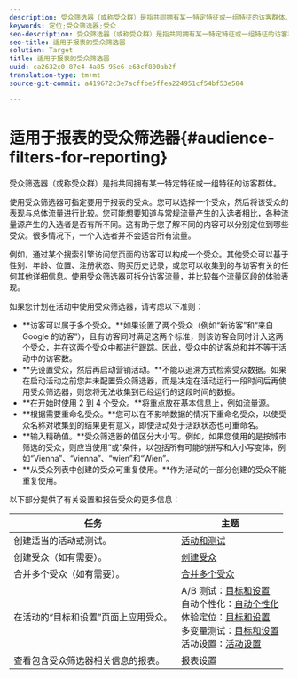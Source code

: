 ```yaml
---
description: 受众筛选器（或称受众群）是指共同拥有某一特定特征或一组特征的访客群体。
keywords: 定位;受众筛选器;受众
seo-description: 受众筛选器（或称受众群）是指共同拥有某一特定特征或一组特征的访客群体。
seo-title: 适用于报表的受众筛选器
solution: Target
title: 适用于报表的受众筛选器
uuid: ca2632c0-87e4-4a85-95e6-e63cf800ab2f
translation-type: tm+mt
source-git-commit: a419672c3e7acffbe5ffea224951cf54bf53e584

---
```



# 适用于报表的受众筛选器{#audience-filters-for-reporting}

受众筛选器（或称受众群）是指共同拥有某一特定特征或一组特征的访客群体。

使用受众筛选器可指定要用于报表的受众。您可以选择一个受众，然后将该受众的表现与总体流量进行比较。您可能想要知道与常规流量产生的入选者相比，各种流量源产生的入选者是否有所不同。这有助于您了解不同的内容可以分别定位到哪些受众。很多情况下，一个入选者并不会适合所有流量。

例如，通过某个搜索引擎访问您页面的访客可以构成一个受众。其他受众可以基于性别、年龄、位置、注册状态、购买历史记录，或您可以收集到的与访客有关的任何其他详细信息。使用受众筛选器可拆分访客流量，并比较每个流量区段的体验表现。

如果您计划在活动中使用受众筛选器，请考虑以下准则：

* **访客可以属于多个受众。**如果设置了两个受众（例如“新访客”和“来自 Google 的访客”），且有访客同时满足这两个标准，则该访客会同时计入这两个受众，并在这两个受众中都进行跟踪。因此，受众中的访客总和并不等于活动中的访客数。
* **先设置受众，然后再启动营销活动。**不能以追溯方式检索受众数据。如果在启动活动之前您并未配置受众筛选器，而是决定在活动运行一段时间后再使用受众筛选器，则您将无法收集到已经运行的这段时间的数据。
* **在开始时使用 2 到 4 个受众。**将重点放在基本信息上，例如流量源。
* **根据需要重命名受众。**您可以在不影响数据的情况下重命名受众，以使受众名称对收集到的结果更有意义，即使活动处于活跃状态也可重命名。
* **输入精确值。**受众筛选器的值区分大小写。例如，如果您使用的是按城市筛选的受众，则应当使用“或”条件，以包括所有可能的拼写和大小写变体，例如“Vienna”、“vienna”、“wien”和“Wien”。
* **从受众列表中创建的受众可重复使用。**作为活动的一部分创建的受众不能重复使用。

以下部分提供了有关设置和报告受众的更多信息：

| 任务 | 主题 |
|--- |--- |
| 创建适当的活动或测试。 | [活动和测试](/help/c-intro/target-key-concepts.md) |
| 创建受众（如有需要）。 | [创建受众](/help/c-target/c-audiences/create-audience.md) |
| 合并多个受众（如有需要）。 | [合并多个受众](/help/c-target/combining-multiple-audiences.md) |
| 在活动的“目标和设置”页面上应用受众。 | A/B 测试：[目标和设置](/help/c-activities/t-test-ab/t-test-create-ab/ab-goals-and-settings.md)<br>自动个性化：[自动个性化](/help/c-activities/t-automated-personalization/automated-personalization.md)<br>体验定位：[目标和设置](/help/c-activities/t-experience-target/t-xt-create/xt-goals-and-settings.md)<br>多变量测试：[目标和设置](/help/c-activities/c-multivariate-testing/t-create-multivariate-test/goals-and-settings.md) <br>活动设置：[活动设置](/help/c-activities/activity-settings.md) |
| 查看包含受众筛选器相关信息的报表。 | 报表设置 |

